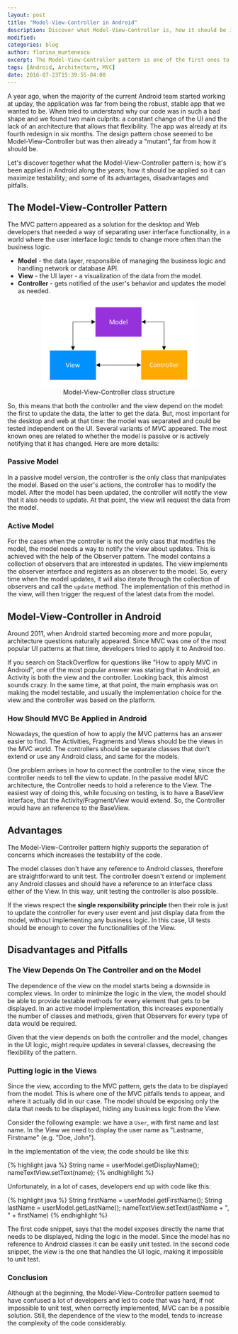 ```yaml
---
layout: post
title: "Model-View-Controller in Android"
description: Discover what Model-View-Controller is, how it should be implemented and some of it's ups and downs.
modified:
categories: blog
author: florina_muntenescu
excerpt: The Model-View-Controller pattern is one of the first ones to be applied in Android. Discover what it is, how it should be implemented and some of it's ups and downs.
tags: [Android, Architecture, MVC]
date: 2016-07-23T15:39:55-04:00
---
```


A year ago, when the majority of the current Android team started working at upday, the application was far from being the robust, stable app that we wanted to be. When tried to understand why our code was in such a bad shape and we found two main culprits: a constant change of the UI and the lack of an architecture that allows that flexibility. The app was already at its fourth redesign in six months. The design pattern chose seemed to be Model-View-Controller but was then already a "mutant", far from how it should be.

Let's discover together what the Model-View-Controller pattern is; how it's been applied in Android along the years; how it should be applied so it can maximize testability; and some of its advantages, disadvantages and pitfalls.

## The Model-View-Controller Pattern

The MVC pattern appeared as a solution for the desktop and Web developers that needed a way of separating user interface functionality, in a world where the user interface logic tends to change more often than the business logic.

* **Model** - the data layer, responsible of managing the business logic and handling network or database API.
* **View** - the UI layer - a visualization of the data from the model.
* **Controller** - gets notified of the user's behavior and updates the model as needed.

<center>
<picture>
	<a href="/images/blog/mvc/mvc.png"><img src="/images/blog/mvc/mvc.png" alt="Model-View-Controller Architecture" width="350"></a>
	<figcaption>Model-View-Controller class structure</figcaption>
</picture>
</center>

So, this means that both the controller and the view depend on the model: the first to update the data, the latter to get the data. But, most important for the desktop and web at that time: the model was separated and could be tested independent on the UI.
Several variants of MVC appeared. The most known ones are related to whether the model is passive or is actively notifying that it has changed. Here are more details:

### Passive Model

In a passive model version, the controller is the only class that manipulates the model.
Based on the user's actions, the controller has to modify the model. After the model has been updated, the controller will notify the view that it also needs to update. At that point, the view will request the data from the model.

### Active Model

For the cases when the controller is not the only class that modifies the model, the model needs a way to notify the view about updates. This is achieved with the help of the Observer pattern.
The model contains a collection of observers that are interested in updates. The view implements the observer interface and registers as an observer to the model.
So, every time when the model updates, it will also iterate through the collection of observers and call the `update` method. The implementation of this method in the view, will then trigger the request of the latest data from the model.

## Model-View-Controller in Android
Around 2011, when Android started becoming more and more popular, architecture questions naturally appeared. Since MVC was one of the most popular UI patterns at that time, developers tried to apply it to Android too.

If you search on StackOverflow for questions like "How to apply MVC in Android", one of the most popular answer was stating that in Android, an Activity is both the view and the controller.
Looking back, this almost sounds crazy. In the same time, at that point, the main emphasis was on making the model testable, and usually the implementation choice for the view and the controller was based on the platform.

### How Should MVC Be Applied in Android
Nowadays, the question of how to apply the MVC patterns has an answer easier to find. The Activities, Fragments and Views should be the views in the MVC world. The controllers should be separate classes that don't extend or use any Android class, and same for the models.

One problem arrises in how to connect the controller to the view, since the controller needs to tell the view to update. In the passive model MVC architecture, the Controller  needs to hold a reference to the View.
The easiest way of doing this, while focusing on testing, is to have a BaseView interface, that the Activity/Fragment/View would extend. So, the Controller would have an reference to the BaseView.

## Advantages

The Model-View-Controller pattern highly supports the separation of concerns which increases the testability of the code.

The model classes don't have any reference to Android classes, therefore are straightforward to unit test.
The controller doesn't extend or implement any Android classes and should have a reference to an interface class either of the View. In this way, unit testing the controller is also possible.

If the views respect the **single responsibility principle** then their role is just to update the controller for every user event and just display data from the model, without implementing any business logic. In this case, UI tests should be enough to cover the functionalities of the View.

## Disadvantages and Pitfalls

### The View Depends On The Controller and on the Model

The dependence of the view on the model starts being a downside in complex views. In order to minimize the logic in the view, the model should be able to provide testable methods for every element that gets to be displayed.
In an active model implementation, this increases exponentially the number of classes and methods, given that Observers for every type of data would be required.

Given that the view depends on both the controller and the model, changes in the UI logic, might require updates in several classes, decreasing the flexibility of the pattern.

### Putting logic in the Views

Since the view, according to the MVC pattern, gets the data to be displayed from the model. This is where one of the MVC pitfalls tends to appear, and where it actually did in our case. The model should be exposing only the data that needs to be displayed, hiding any business logic from the View.

Consider the following example: we have a ``User``, with first name and last name. In the View we need to display the user name as "Lastname, Firstname" (e.g. "Doe, John").

In the implementation of the view, the code should be like this:

{% highlight java %}
String name = userModel.getDisplayName();
nameTextView.setText(name);
{% endhighlight %}

Unfortunately, in a lot of cases, developers end up with code like this:

{% highlight java %}
String firstName = userModel.getFirstName();
String lastName = userModel.getLastName();
nameTextView.setText(lastName + ", " + firstName)
{% endhighlight %}

The first code snippet, says that the model exposes directly the name that needs to be displayed, hiding the logic in the model. Since the model has no reference to Android classes it can be easily unit tested.
In the second code snippet, the view is the one that handles the UI logic, making it impossible to unit test.

### Conclusion
Although at the beginning, the Model-View-Controller pattern seemed to have confused a lot of developers and led to code that was hard, if not impossible to unit test, when correctly implemented, MVC can be a possible solution. Still, the dependence of the view to the model, tends to increase the complexity of the code considerably.

